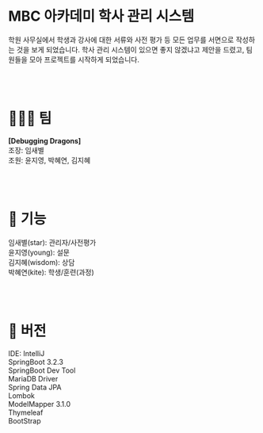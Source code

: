 # MBC 아카데미 학사 관리 시스템
학원 사무실에서 학생과 강사에 대한 서류와 사전 평가 등 모든 업무를 서면으로 작성하는 것을 보게 되었습니다. 학사 관리 시스템이 있으면 좋지 않겠냐고 제안을 드렸고, 팀원들을 모아 프로젝트를 시작하게 되었습니다. 

<br>
<br>


# 🧑‍🤝‍🧑 팀
**[Debugging Dragons]**<br>
조장: 임새별<br>
조원: 윤지영, 박혜연, 김지혜

<br>
<br>

# 📌 기능

임새별(star): 관리자/사전평가<br>
윤지영(young): 설문<br>
김지혜(wisdom): 상담<br>
박혜연(kite): 학생/훈련(과정)<br>

<br>
<br>

# 📌 버전
IDE: IntelliJ<br>
SpringBoot 3.2.3<br>
SpringBoot Dev Tool<br>
MariaDB Driver<br>
Spring Data JPA<br>
Lombok<br>
ModelMapper 3.1.0<br>
Thymeleaf<br>
BootStrap<br>


